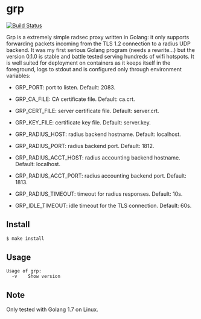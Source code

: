 # grp
[![Build Status](https://travis-ci.org/aguerra/grp.svg)](https://travis-ci.org/aguerra/grp)

Grp is a extremely simple radsec proxy written in Golang: it only supports
forwarding packets incoming from the TLS 1.2 connection to a radius UDP backend.
It was my first serious Golang program (needs a rewrite...) but the version
0.1.0 is stable and battle tested serving hundreds of wifi hotspots.
It is well suited for deployment on containers as it keeps itself in the
foreground, logs to stdout and is configured only through environment
variables:

- GRP_PORT: port to listen. Default: 2083.

- GRP_CA_FILE: CA certificate file. Default: ca.crt.

- GRP_CERT_FILE: server certificate file. Default: server.crt.

- GRP_KEY_FILE: certificate key file. Default: server.key.

- GRP_RADIUS_HOST: radius backend hostname. Default: localhost.

- GRP_RADIUS_PORT: radius backend port. Default: 1812.

- GRP_RADIUS_ACCT_HOST: radius accounting backend hostname. Default: localhost.

- GRP_RADIUS_ACCT_PORT: radius accounting backend port. Default: 1813.

- GRP_RADIUS_TIMEOUT: timeout for radius responses. Default: 10s.

- GRP_IDLE_TIMEOUT: idle timeout for the TLS connection. Default: 60s.

## Install

```bash
$ make install
```

## Usage

```
Usage of grp:
  -v    Show version
```

## Note

Only tested with Golang 1.7 on Linux.
